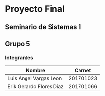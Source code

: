 # Proyecto Final
## Seminario de Sistemas 1
## Grupo 5

### Integrantes
|Nombre|Carnet  |
|--|--|
|Luis Angel Vargas Leon|201701023|
|Erik Gerardo Flores Diaz|201701066|
